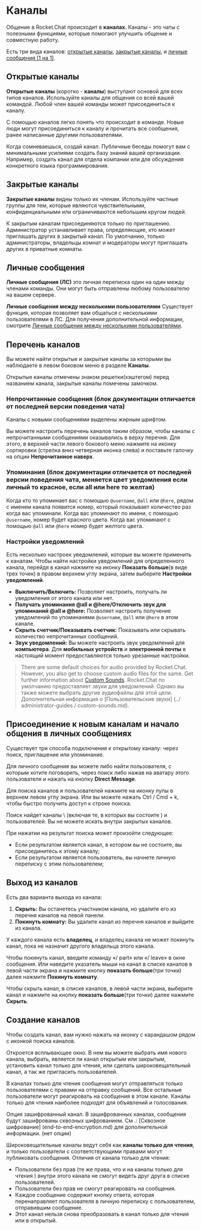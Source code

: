 # Каналы

Общение в Rocket.Chat происходит в **каналах**. Каналы - это чаты с полезными функциями, которые помогают улучшить общение и совместную работу.

Есть три вида каналов: [открытые каналы](channels.md#public-channels), [закрытые каналы](channels.md#private-groups), и [личные сообщения (1 на 1)](channels.md#direct-messages).

## Открытые каналы

**Открытые каналы** \(коротко - **каналы**\) выступают основой для всех типов каналов. Используйте каналы для общения со всей вашей командой. Любой член вашей команды может присоединиться к каналу.

С помощью каналов легко понять что происходит в команде. Новые люди могут присоединиться к каналу и прочитать все сообщения, ранее написанные другими пользователями.

Когда сомневаешься, создай канал. Публичные беседы помогут вам с минимальными усилиями создать базу знаний вашей организации. Например, создать канал для отдела компании или для обсуждения конкретного языка программирования.

## Закрытые каналы

**Закрытые каналы** видны только их членам. Используйте частные группы для тем, которые являются чувствительными, конфиденциальными или ограничиваются небольшим кругом людей.

К закрытым каналам присоединяются только по приглашению. Администратор устанавливает права, определяющие, кто может приглашать других в закрытый канал. По умолчанию, только администраторы, владельцы комнат и модераторы могут приглашать других в приватные комнаты.

## Личные сообщения

**Личные сообщения \(ЛС\)** это личная переписка один на один между членами команды. Они могут быть отправлены любому пользователю на вашем сервере.

**Личные сообщения между несколькими пользователями** Существует функция, которая позволяет вам общаться с несколькими пользователями в ЛС. Для получения дополнительной информации, смотрите [Личные сообщения между несколькими пользователями](direct-messages-between-multiple-users.md).

## Перечень каналов

Вы можете найти открытые и закрытые каналы за которыми вы наблюдаете в левом боковом меню в разделе **Каналы**.

Открытые каналы отмечены знаком решетки(хэштегом) перед названием канала, закрытые каналы помечены замочком.

### Непрочитанные сообщения (блок документации отличается от последней версии поведения чата)

Каналы с новыми сообщениями выделены жирным шрифтом.

Вы можете настроить перечень каналов таким образом, чтобы каналы с непрочитанными сообщениями оказывались в верху перечня. Для этого, в верхней части левого бокового меню нажмите на иконку сортировки (стрелка вниз четверная иконка слева) и поставьте галочку на опции **Непрочитанное наверх**.

### Упоминания  (блок документации отличается от последней версии поведения чата, меняется цвет уведомления если личный то красное, если all или here то желтая)

Когда кто то упоминает вас с помощью `@username`, `@all` или `@here`, рядом с именем канала появится номер, который показывает количество раз когда вас упоминали. Когда вас упоминают по имени, с помощью `@username`,  номер будет красного цвета. Когда вас упоминают с помощью `@all` или `@here` номер будет желтого цвета.

### Настройки уведомлений

Есть несколько настроек уведомлений, которые вы можете применить к каналам. Чтобы найти настройки уведомлений для определенного канала, перейдя в канал нажмите на иконку **Показать больше**(в виде трех точек) в правом верхнем углу экрана, затем выберите **Настройки уведомлений**.

* **Выключить/Включить:** Позволяет настроить, получать ли уведомления от этого канала или нет.
* **Получать упоминания @all и @here/Отключить звук для упоминаний @all и @here:** Позволяет настроить получение уведомлений по упоминанями `@username`, `@all` или `@here` в этом канале.
* **Скрыть счетчик/Показывать счетчик:** Показывать или скрывать количество непрочитанных сообщений.
* **Звук уведомлений:** Вы можете настроить звук уведомлений для **компьютера**. Для **мобильных устройств** и **электронной почты** в настоящий момент предоставляются только урезанные настройки.

> There are some default choices for audio provided by Rocket.Chat. However, you also get to choose custom audio files for the same. Get further information about [Custom Sounds](../administrator-guides/custom-sounds.md).
> Rocket.Chat по умолчанию предоставляет звуки для уведомлений. Однако вы также можете выбрать другие аудиофайлы для этой цели. Дополнительная информация о [Пользовательские звуки] (../ administrator-guides / custom-sounds.md).

## Присоединение к новым каналам и начало общения в личных сообщениях

Существует три способа подключения к открытому каналу: через поиск, приглашение или упоминание.

Для личного сообщения вы можете либо найти пользователя, с которым хотите поговорить, через поиск либо нажав на аватару этого пользователя и нажать на кнопку **Direct Message**.

Для поиска каналов и пользователей нажмите на иконку лупы в верхнем левом углу экрана. Или вы можете нажать Ctrl / Cmd + k, чтобы быстро получить доступ к строке поиска.

Поиск найдет каналы \ (включая те, в которых вы состоите \) и пользователей. Вы не можете искать внутри закрытых каналов.

При нажатии на результат поиска может произойти следующее:

* Если результатом является канал, в котором вы не состоите, вы присоединитесь к этому каналу;
* Если результатом является пользователь, вы начнете личную переписку с этим пользователем;

## Выход из каналов

Есть два варианта выхода из канала:

1. **Скрыть:** Вы останетесь участником канала, но удалите его из перечня каналов на левой панели.
2. **Покинуть комнату:** Вы удалите канал из перечня каналов и выйдите из канала.

У каждого канала есть **владелец**, и владелец канала не может покинуть канал, пока не назначит другого владельца этого канала.

Чтобы покинуть канал, введите команду «/ part» или «/ leave» в окне сообщения. Или наведите указатель мыши на канал в списке каналов в левой части экрана и нажмите кнопку **показать больше**(три точки) далее нажмите **Покинуть комнату**.

Чтобы скрыть канал, в списке каналов, в левой части экрана, выберите канал и нажмите на кнопку **показать больше**(три точки) далее нажмите **Скрыть**.

## Создание каналов

Чтобы создать канал, вам нужно нажать на иконку с карандашом рядом с иконкой поиска каналов.

Откроется всплывающее окно. В нем вы можете выбрать имя нового канала, выбрать, является ли канал открытым или закрытым, установить канал только для чтения, или сделать широковещательный канал, а так же пригласить пользователей.

В каналах только для чтения сообщения могут отправляться только пользователями с правами на отправку сообщений. Все остальные пользователи могут реагировать на сообщения в этом канале. Каналы только для чтения наиболее подходят для объявлений и голосования.

Опция зашифрованный канал. В зашифрованных каналах, сообщения будут зашифрованы сквозных шифрованием. См .: [Сквозное шифрование] (end-to-end-encryption.md) для дополнительной информации. (нет опции)

Широковещательные каналы ведут себя как **каналы только для чтения**, и только пользователи с соответствующими правами могут публиковать сообщения. Отличия от канала только для чтения:

* Пользователи без прав \(те же права, что и на каналы только для чтения \) внутри этого канала не смогут видеть друг друга в списке пользователей.
* Пользователи без прав не смогут реагировать на сообщения.
* Каждое сообщение содержит кнопку ответа, которая перенаправляет пользователя в личную переписку с пользователем, отправившим сообщение.
* Этот канал нельзя снова преобразовать в канал только для чтения или в открытый.
